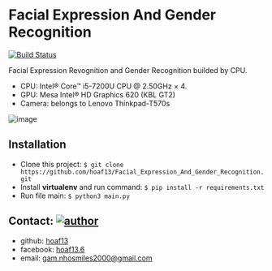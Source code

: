 # Facial Expression And Gender Recognition


[![Build Status](https://travis-ci.org/joemccann/dillinger.svg?branch=master)](https://travis-ci.org/joemccann/dillinger) 

Facial Expression Revognition and Gender Recognition builded by CPU.
- CPU: Intel® Core™ i5-7200U CPU @ 2.50GHz × 4.
- GPU: Mesa Intel® HD Graphics 620 (KBL GT2)
- Camera: belongs to Lenovo Thinkpad-T570s

![image](https://i.ibb.co/TtpGNvx/2faces.png)

## Installation 
- Clone this project: 
 `$ git clone https://github.com/hoaf13/Facial_Expression_And_Gender_Recognition.git `
- Install **virtualenv** and run command:
`$ pip install -r requirements.txt`
- Run file main: `$ python3 main.py`

## Contact:  [![author](https://img.shields.io/badge/Author-hoaf13-brightgreen)](https://github.com/hoaf13)
- github: [hoaf13](https://github.com/hoaf13)
- facebook: [hoaf13.6](https://www.facebook.com/hoaf13.6) 
- email: gam.nhosmiles2000@gmail.com

